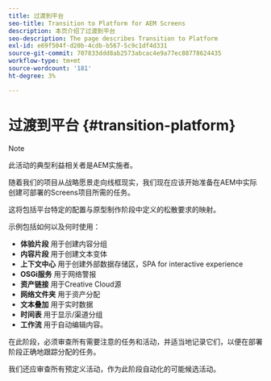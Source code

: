```yaml
---
title: 过渡到平台
seo-title: Transition to Platform for AEM Screens
description: 本页介绍了过渡到平台
seo-description: The page describes Transition to Platform
exl-id: e69f504f-d20b-4cdb-b567-5c9c1df4d331
source-git-commit: 707833ddd8ab2573abcac4e9a77ec88778624435
workflow-type: tm+mt
source-wordcount: '181'
ht-degree: 3%

---
```


# 过渡到平台 {#transition-platform}

>[!NOTE]
>
>此活动的典型利益相关者是AEM实施者。

随着我们的项目从战略愿景走向线框现实，我们现在应该开始准备在AEM中实际创建可部署的Screens项目所需的任务。

这将包括平台特定的配置与原型制作阶段中定义的松散要求的映射。

示例包括如何以及何时使用：

* **体验片段** 用于创建内容分组
* **内容片段** 用于创建文本变体
* **上下文中心** 用于创建外部数据存储区，SPA for interactive experience
* **OSGi服务** 用于网络警报
* **资产链接** 用于Creative Cloud源
* **网络文件夹** 用于资产分配
* **文本叠加** 用于实时数据
* **时间表** 用于显示/渠道分组
* **工作流** 用于自动编辑内容。

在此阶段，必须审查所有需要注意的任务和活动，并适当地记录它们，以便在部署阶段正确地跟踪分配的任务。

我们还应审查所有预定义活动，作为此阶段自动化的可能候选活动。
